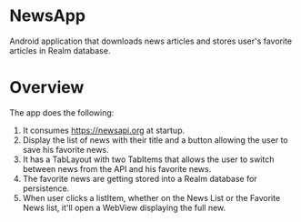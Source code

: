 # NewsApp
Android application that downloads news articles and stores user's favorite articles in Realm database.

# Overview
The app does the following:
  1. It consumes https://newsapi.org at startup.
  2. Display the list of news with their title and a button allowing the user to save his favorite news.
  3. It has a TabLayout with two TabItems that allows the user to switch between news from the API and his favorite news.
  4. The favorite news are getting stored into a Realm database for persistence.
  5. When user clicks a listItem, whether on the News List or the Favorite News list, it'll open a WebView displaying the full new.
